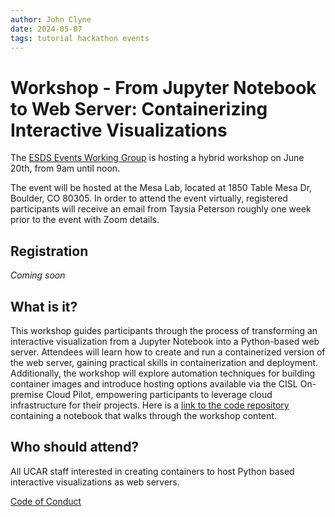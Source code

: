 ```yaml
---
author: John Clyne
date: 2024-05-07
tags: tutorial hackathon events
---
```


# Workshop - From Jupyter Notebook to Web Server: Containerizing Interactive Visualizations 

The [ESDS Events Working Group](https://ncar.github.io/esds/about/#events-working-group) is hosting a hybrid workshop on June 20th, from 9am until noon. 


The event will be hosted at the Mesa Lab, located at 1850 Table
Mesa Dr, Boulder, CO 80305. In order to attend the event virtually,
registered participants will receive an email from Taysia
Peterson roughly one week prior to the event with Zoom details.

## Registration

*Coming soon*

## What is it?

This workshop guides participants through the process of transforming
an interactive visualization from a Jupyter Notebook into a
Python-based web server. Attendees will learn how to create and run
a containerized version of the web server, gaining practical skills
in containerization and deployment. Additionally, the workshop will
explore automation techniques for building container images and
introduce hosting options available via the CISL On-premise Cloud
Pilot, empowering participants to leverage cloud infrastructure for
their projects. Here is a [link to the code
repository](https://github.com/NicholasCote/nbviz-to-container)
containing a notebook that walks through the workshop content.

## Who should attend?

All UCAR staff interested in creating containers to host Python based
interactive visualizations as web servers.



[Code of Conduct](https://www.ucar.edu/who-we-are/ethics-integrity/codes-conduct/participants)
